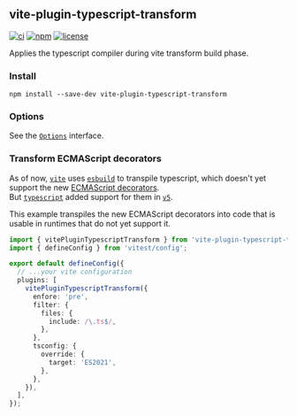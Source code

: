 vite-plugin-typescript-transform
---

[![ci][badge-workflow-ci]][badge-workflow-ci-link]
[![npm][badge-npm]][badge-npm-link]
[![license][badge-license]][badge-license-link]

[badge-license]: https://img.shields.io/github/license/herberttn/vite-plugin-typescript-transform?style=flat-square
[badge-license-link]: ./LICENSE.md
[badge-npm]: https://img.shields.io/npm/v/vite-plugin-typescript-transform?logo=npm&style=flat-square
[badge-npm-link]: https://www.npmjs.com/package/vite-plugin-typescript-transform
[badge-workflow-ci]: https://img.shields.io/github/actions/workflow/status/herberttn/vite-plugin-typescript-transform/ci.yml?branch=main&label=ci&logo=github&style=flat-square
[badge-workflow-ci-link]: https://github.com/herberttn/vite-plugin-typescript-transform/actions/workflows/ci.yml

Applies the typescript compiler during vite transform build phase.

[link-to-ecmascript-decorators]: https://tc39.es/proposal-decorators
[link-to-esbuild]: https://www.npmjs.com/package/esbuild
[link-to-nodejs]: https://nodejs.org
[link-to-typescript-v5-announcement]: https://devblogs.microsoft.com/typescript/announcing-typescript-5-0
[link-to-typescript]: https://www.npmjs.com/package/typescript
[link-to-vite]: https://www.npmjs.com/package/vite
[link-to-options]: ./src/types.ts#L4

### Install
```shell
npm install --save-dev vite-plugin-typescript-transform
```

### Options
See the [`Options`][link-to-options] interface.

### Transform ECMAScript decorators
As of now, [`vite`][link-to-vite] uses [`esbuild`][link-to-esbuild] to transpile typescript, which doesn't yet support the new [ECMAScript decorators][link-to-ecmascript-decorators].  
But [`typescript`][link-to-typescript] added support for them in [`v5`][link-to-typescript-v5-announcement].

This example transpiles the new ECMAScript decorators into code that is usable in runtimes that do not yet support it.
```typescript
import { vitePluginTypescriptTransform } from 'vite-plugin-typescript-transform';
import { defineConfig } from 'vitest/config';

export default defineConfig({
  // ...your vite configuration
  plugins: [
    vitePluginTypescriptTransform({
      enfore: 'pre',
      filter: {
        files: {
          include: /\.ts$/,
        },
      },
      tsconfig: {
        override: {
          target: 'ES2021',
        },
      },
    }),
  ],
});
```
